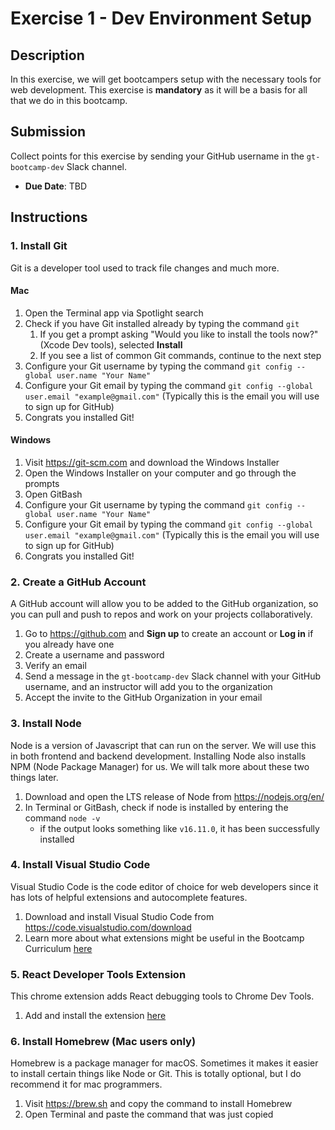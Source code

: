 # Exercise 1 - Dev Environment Setup

## Description
In this exercise, we will get bootcampers setup with the necessary tools for web development. This exercise is **mandatory** as it will be a basis for all that we do in this bootcamp. 

## Submission
Collect points for this exercise by sending your GitHub username in the `gt-bootcamp-dev` Slack channel. 
- **Due Date**: TBD

## Instructions

### 1. Install Git
Git is a developer tool used to track file changes and much more.
#### Mac
1. Open the Terminal app via Spotlight search
2. Check if you have Git installed already by typing the command `git` 
	1. If you get a prompt asking "Would you like to install the tools now?" (Xcode Dev tools), selected **Install**
	2. If you see a list of common Git commands, continue to the next step
3. Configure your Git username by typing the command `git config --global user.name "Your Name"`
4. Configure your Git email by typing the command `git config --global user.email "example@gmail.com"` (Typically this is the email you will use to sign up for GitHub)
5. Congrats you installed Git!

#### Windows
1. Visit https://git-scm.com and download the Windows Installer
2. Open the Windows Installer on your computer and go through the prompts
3. Open GitBash
4. Configure your Git username by typing the command `git config --global user.name "Your Name"`
5. Configure your Git email by typing the command `git config --global user.email "example@gmail.com"` (Typically this is the email you will use to sign up for GitHub)
6. Congrats you installed Git!

### 2. Create a GitHub Account
A GitHub account will allow you to be added to the GitHub organization, so you can pull and push to repos and work on your projects collaboratively.
1. Go to https://github.com and **Sign up** to create an account or **Log in** if you already have one
2. Create a username and password
3. Verify an email
4. Send a message in the `gt-bootcamp-dev` Slack channel with your GitHub username, and an instructor will add you to the organization
5. Accept the invite to the GitHub Organization in your email

### 3. Install Node
Node is a version of Javascript that can run on the server. We will use this in both frontend and backend development. Installing Node also installs NPM (Node Package Manager) for us. We will talk more about these two things later. 
1. Download and open the LTS release of Node from https://nodejs.org/en/
2. In Terminal or GitBash, check if node is installed by entering the command `node -v`
	- if the output looks something like `v16.11.0`, it has been successfully installed

### 4. Install Visual Studio Code
Visual Studio Code is the code editor of choice for web developers since it has lots of helpful extensions and autocomplete features. 
1. Download and install Visual Studio Code from https://code.visualstudio.com/download
2. Learn more about what extensions might be useful in the Bootcamp Curriculum [here](https://www.notion.so/gtbitsofgood/Intro-to-VSCode-2f85ca6802d54783b9fd0a9bf8370c83)

### 5. React Developer Tools Extension
This chrome extension adds React debugging tools to Chrome Dev Tools. 
1. Add and install the extension [here](https://chrome.google.com/webstore/detail/react-developer-tools/fmkadmapgofadopljbjfkapdkoienihi?hl=en) 
### 6. Install Homebrew (Mac users only)
Homebrew is a package manager for macOS. Sometimes it makes it easier to install certain things like Node or Git. This is totally optional, but I do recommend it for mac programmers. 
1. Visit https://brew.sh and copy the command to install Homebrew
2. Open Terminal and paste the command that was just copied
